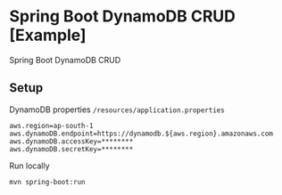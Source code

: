 # Spring Boot DynamoDB CRUD [Example]

Spring Boot DynamoDB CRUD

## Setup

DynamoDB properties `/resources/application.properties`

```
aws.region=ap-south-1
aws.dynamoDB.endpoint=https://dynamodb.${aws.region}.amazonaws.com
aws.dynamoDB.accessKey=********
aws.dynamoDB.secretKey=********
```

Run locally

```
mvn spring-boot:run
```
